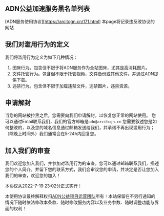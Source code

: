 ## ADN公益加速服务黑名单列表 ##

[ADN服务使用协议][https://arcitcgn.cn/171.html]
本page将记录违反改协议的网站
## 我们对滥用行为的定义 ##

我们将滥用行为定义为如下几种情况：

 1. 图床行为。包含但不限于将ADN服务作为全站图床，尤其是高消耗图片。
 2. 文件托管行为。包含但不限于托管视频，文件备份或其他文件，并通过ADN提供下载。
 3. 违禁行为。包含但不限于加载违禁文件，违禁图片，违禁资源。

## 申请解封 ##

当您的网站被拉黑之后，您需要向我们申请解封，以恢复您正常的网站使用。
您可以通过Email联系我们，我们的官方邮箱是`adn@arcitcgn.cn`
您需要叙述您是如何整改的，以及您的域名信息通过邮箱发送给我们，并承诺不再出现滥用行为；
（除晚上时间外）我们通常会在5-24h内回复您。

## 加入我们的审查 ##

我们欢迎您加入我们，并参加对滥用行为的审查，您可以通过邮箱联系我们，描述您的个人简介，并留下您的联系方式，我们会审议您的申请，并决定是否让您加入我们的审查，欢迎您的加入！

本协议从2022-7-19  23:02分正式实行！

本使用协议最终解释权归[ADN公益项目运营团队][3]所有！本站保留在不另行通知的情况下随时依法修改本条款、随时修改服务内容以及业务参数、随时调整功能与界面的权利！


  [1]: https://github.com/afcdn
  [2]: https://github.com/afcdn/adn-blackList
  [3]: https://github.com/afcdn
